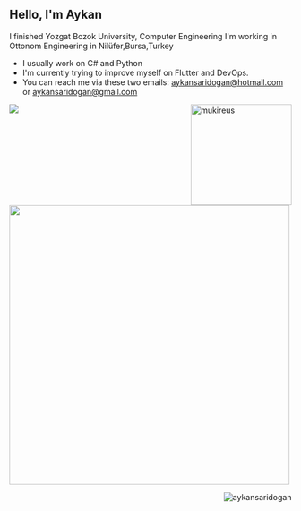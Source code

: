 <!DOCTYPE html>
<html lang="en">
  
 ## Hello, I'm Aykan
 I finished Yozgat Bozok University, Computer Engineering
 I'm working in Ottonom Engineering in Nilüfer,Bursa,Turkey
- I usually work on C# and Python
-  I'm currently trying to improve myself on Flutter and DevOps.
- You can reach me via these two emails: aykansaridogan@hotmail.com  or aykansaridogan@gmail.com
 
 
<img height="180em" align="right" src="https://github-readme-stats.vercel.app/api/top-langs?username=aykansaridogan&show_icons=true&locale=en&layout=compact&langs_count=8&theme=algolia" alt="mukireus"/>

  ![](https://visitor-badge.glitch.me/badge?page_id=aykansaridogan)
  
 <img src="https://github-readme-stats.vercel.app/api/?username=aykansaridogan&count_private=true&theme=highcontrast&showicons=true&include_all_commits=true&hide_border=true" width="500">

  
<p><img align="right" src="https://github-readme-streak-stats.herokuapp.com/?user=sinansarikaya&" alt="aykansaridogan" /></p>

 <body>




 

</body>
</html>
